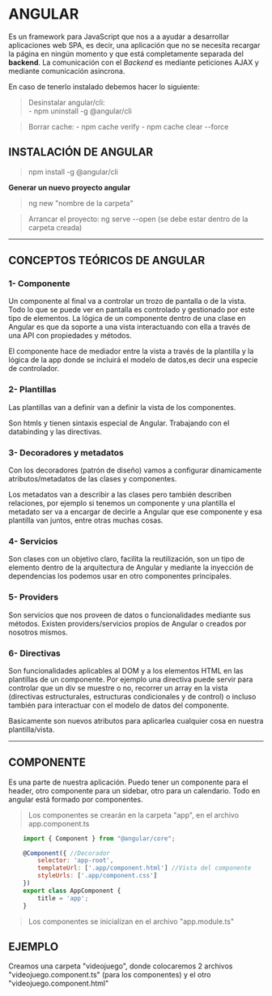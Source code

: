 # ANGULAR
Es un framework para JavaScript que nos a a ayudar a desarrollar aplicaciones web SPA, es decir, una aplicación que no se necesita recargar la página en ningún momento y que está completamente separada del **backend**. La comunicación con el *Backend* es mediante peticiones AJAX y mediante comunicación asincrona.

En caso de tenerlo instalado debemos hacer lo siguiente:

> Desinstalar angular/cli:  
    - npm uninstall -g @angular/cli

> Borrar cache: 
    - npm cache verify
    - npm cache clear --force

## INSTALACIÓN DE ANGULAR
> npm install -g @angular/cli

**Generar un nuevo proyecto angular**
> ng new "nombre de la carpeta"

> Arrancar el proyecto: ng serve --open (se debe estar dentro de la carpeta creada)

---
## CONCEPTOS TEÓRICOS DE ANGULAR

### **1- Componente**
Un componente al final va a controlar un trozo de pantalla o de la vista. Todo lo que se puede ver en pantalla es controlado y gestionado por este tipo de elementos.
La lógica de un componente dentro de una clase en Angular es que da soporte a una vista interactuando con ella a través de una API con propiedades y métodos.

El componente hace de mediador entre la vista a través de la plantilla y la lógica de la app donde se incluirá el modelo de datos,es decir una especie de controlador.

### **2- Plantillas**
Las plantillas van a definir van a definir la vista de los componentes.

Son htmls y tienen sintaxis especial de Angular. Trabajando con el databinding y las directivas.

### **3- Decoradores y metadatos**
Con los decoradores (patrón de diseño) vamos a configurar dinamicamente atributos/metadatos de las clases y componentes.

Los metadatos van a describir a las clases pero también describen relaciones, por ejemplo si tenemos un componente y una plantilla el metadato ser va a encargar de decirle a Angular que ese componente y esa plantilla van juntos, entre otras muchas cosas.

### **4- Servicios**
Son clases con un objetivo claro, facilita la reutilización, son un tipo de elemento dentro de la arquitectura de Angular y mediante la inyección de dependencias los podemos usar en otro componentes principales.

### **5- Providers**
Son servicios que nos proveen de datos o funcionalidades mediante sus métodos. Existen providers/servicios propios de Angular o creados por nosotros mismos.

### **6- Directivas**
Son funcionalidades aplicables al DOM y a los elementos HTML en las plantillas de un componente. Por ejemplo una directiva puede servir para controlar que un div se muestre o no, recorrer un array en la vista (directivas estructurales, estructuras condicionales y de control) o incluso también para interactuar con el modelo de datos del componente.

Basicamente son nuevos atributos para aplicarlea cualquier cosa en nuestra plantilla/vista.

---
## COMPONENTE
Es una parte de nuestra aplicación. Puedo tener un componente para el header, otro componente para un sidebar, otro para un calendario. Todo en angular está formado por componentes.

> Los componentes se crearán en la carpeta "app", en el archivo app.component.ts

```javascript
    import { Component } from "@angular/core";

    @Component({ //Decorador
        selector: 'app-root',
        templateUrl: ['.app/component.html'] //Vista del componente
        styleUrls: ['.app/component.css']
    })
    export class AppComponent {
        title = 'app';
    }

```

> Los componentes se inicializan en el archivo "app.module.ts"

## EJEMPLO
Creamos una carpeta "videojuego", donde colocaremos 2 archivos "videojuego.component.ts" (para los componentes) y el otro "videojuego.component.html"